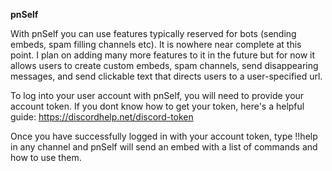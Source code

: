 **pnSelf**

 With pnSelf you can use features typically reserved for bots (sending embeds, 
spam filling channels etc). It is nowhere near complete at this point. I plan on adding many more features to it in the future but for now it allows users to
create custom embeds, spam channels, send disappearing messages, and send
clickable text that directs users to a user-specified url.

 To log into your user account with pnSelf, you will need to provide your account
token. If you dont know how to get your token, here's a helpful guide: <https://discordhelp.net/discord-token>

 Once you have successfully logged in with your account token, type !!help in any
channel and pnSelf will send an embed with a list of commands and how to use
them.